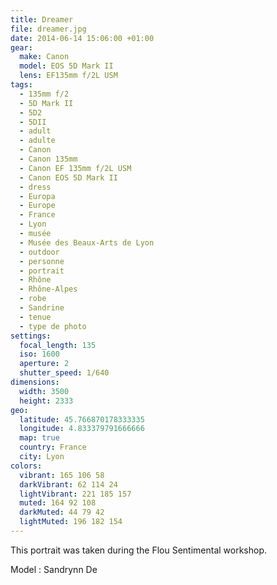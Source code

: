 ```yaml
---
title: Dreamer
file: dreamer.jpg
date: 2014-06-14 15:06:00 +01:00
gear:
  make: Canon
  model: EOS 5D Mark II
  lens: EF135mm f/2L USM
tags:
  - 135mm f/2
  - 5D Mark II
  - 5D2
  - 5DII
  - adult
  - adulte
  - Canon
  - Canon 135mm
  - Canon EF 135mm f/2L USM
  - Canon EOS 5D Mark II
  - dress
  - Europa
  - Europe
  - France
  - Lyon
  - musée
  - Musée des Beaux-Arts de Lyon
  - outdoor
  - personne
  - portrait
  - Rhône
  - Rhône-Alpes
  - robe
  - Sandrine
  - tenue
  - type de photo
settings:
  focal_length: 135
  iso: 1600
  aperture: 2
  shutter_speed: 1/640
dimensions:
  width: 3500
  height: 2333
geo:
  latitude: 45.766870178333335
  longitude: 4.833379791666666
  map: true
  country: France
  city: Lyon
colors:
  vibrant: 165 106 58
  darkVibrant: 62 114 24
  lightVibrant: 221 185 157
  muted: 164 92 108
  darkMuted: 44 79 42
  lightMuted: 196 182 154
---
```


This portrait was taken during the Flou Sentimental workshop.

Model : Sandrynn De
